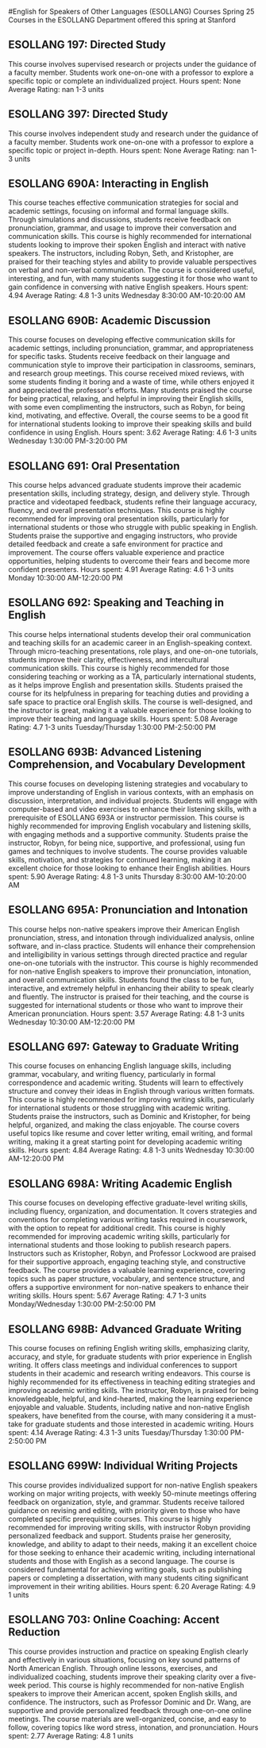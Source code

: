 #English for Speakers of Other Languages (ESOLLANG) Courses Spring 25
Courses in the ESOLLANG Department offered this spring at Stanford
## ESOLLANG 197: Directed Study
This course involves supervised research or projects under the guidance of a faculty member. Students work one-on-one with a professor to explore a specific topic or complete an individualized project.
Hours spent: None
Average Rating: nan
1-3 units
## ESOLLANG 397: Directed Study
This course involves independent study and research under the guidance of a faculty member. Students work one-on-one with a professor to explore a specific topic or project in-depth.
Hours spent: None
Average Rating: nan
1-3 units
## ESOLLANG 690A: Interacting in English
This course teaches effective communication strategies for social and academic settings, focusing on informal and formal language skills. Through simulations and discussions, students receive feedback on pronunciation, grammar, and usage to improve their conversation and communication skills.
This course is highly recommended for international students looking to improve their spoken English and interact with native speakers. The instructors, including Robyn, Seth, and Kristopher, are praised for their teaching styles and ability to provide valuable perspectives on verbal and non-verbal communication. The course is considered useful, interesting, and fun, with many students suggesting it for those who want to gain confidence in conversing with native English speakers.
Hours spent: 4.94
Average Rating: 4.8
1-3 units
Wednesday 8:30:00 AM-10:20:00 AM
## ESOLLANG 690B: Academic Discussion
This course focuses on developing effective communication skills for academic settings, including pronunciation, grammar, and appropriateness for specific tasks. Students receive feedback on their language and communication style to improve their participation in classrooms, seminars, and research group meetings.
This course received mixed reviews, with some students finding it boring and a waste of time, while others enjoyed it and appreciated the professor's efforts. Many students praised the course for being practical, relaxing, and helpful in improving their English skills, with some even complimenting the instructors, such as Robyn, for being kind, motivating, and effective. Overall, the course seems to be a good fit for international students looking to improve their speaking skills and build confidence in using English.
Hours spent: 3.62
Average Rating: 4.6
1-3 units
Wednesday 1:30:00 PM-3:20:00 PM
## ESOLLANG 691: Oral Presentation
This course helps advanced graduate students improve their academic presentation skills, including strategy, design, and delivery style. Through practice and videotaped feedback, students refine their language accuracy, fluency, and overall presentation techniques.
This course is highly recommended for improving oral presentation skills, particularly for international students or those who struggle with public speaking in English. Students praise the supportive and engaging instructors, who provide detailed feedback and create a safe environment for practice and improvement. The course offers valuable experience and practice opportunities, helping students to overcome their fears and become more confident presenters.
Hours spent: 4.91
Average Rating: 4.6
1-3 units
Monday 10:30:00 AM-12:20:00 PM
## ESOLLANG 692: Speaking and Teaching in English
This course helps international students develop their oral communication and teaching skills for an academic career in an English-speaking context. Through micro-teaching presentations, role plays, and one-on-one tutorials, students improve their clarity, effectiveness, and intercultural communication skills.
This course is highly recommended for those considering teaching or working as a TA, particularly international students, as it helps improve English and presentation skills. Students praised the course for its helpfulness in preparing for teaching duties and providing a safe space to practice oral English skills. The course is well-designed, and the instructor is great, making it a valuable experience for those looking to improve their teaching and language skills.
Hours spent: 5.08
Average Rating: 4.7
1-3 units
Tuesday/Thursday 1:30:00 PM-2:50:00 PM
## ESOLLANG 693B: Advanced Listening Comprehension, and Vocabulary Development
This course focuses on developing listening strategies and vocabulary to improve understanding of English in various contexts, with an emphasis on discussion, interpretation, and individual projects. Students will engage with computer-based and video exercises to enhance their listening skills, with a prerequisite of ESOLLANG 693A or instructor permission.
This course is highly recommended for improving English vocabulary and listening skills, with engaging methods and a supportive community. Students praise the instructor, Robyn, for being nice, supportive, and professional, using fun games and techniques to involve students. The course provides valuable skills, motivation, and strategies for continued learning, making it an excellent choice for those looking to enhance their English abilities.
Hours spent: 5.90
Average Rating: 4.8
1-3 units
Thursday 8:30:00 AM-10:20:00 AM
## ESOLLANG 695A: Pronunciation and Intonation
This course helps non-native speakers improve their American English pronunciation, stress, and intonation through individualized analysis, online software, and in-class practice. Students will enhance their comprehension and intelligibility in various settings through directed practice and regular one-on-one tutorials with the instructor.
This course is highly recommended for non-native English speakers to improve their pronunciation, intonation, and overall communication skills. Students found the class to be fun, interactive, and extremely helpful in enhancing their ability to speak clearly and fluently. The instructor is praised for their teaching, and the course is suggested for international students or those who want to improve their American pronunciation.
Hours spent: 3.57
Average Rating: 4.8
1-3 units
Wednesday 10:30:00 AM-12:20:00 PM
## ESOLLANG 697: Gateway to Graduate Writing
This course focuses on enhancing English language skills, including grammar, vocabulary, and writing fluency, particularly in formal correspondence and academic writing. Students will learn to effectively structure and convey their ideas in English through various written formats.
This course is highly recommended for improving writing skills, particularly for international students or those struggling with academic writing. Students praise the instructors, such as Dominic and Kristopher, for being helpful, organized, and making the class enjoyable. The course covers useful topics like resume and cover letter writing, email writing, and formal writing, making it a great starting point for developing academic writing skills.
Hours spent: 4.84
Average Rating: 4.8
1-3 units
Wednesday 10:30:00 AM-12:20:00 PM
## ESOLLANG 698A: Writing Academic English
This course focuses on developing effective graduate-level writing skills, including fluency, organization, and documentation. It covers strategies and conventions for completing various writing tasks required in coursework, with the option to repeat for additional credit.
This course is highly recommended for improving academic writing skills, particularly for international students and those looking to publish research papers. Instructors such as Kristopher, Robyn, and Professor Lockwood are praised for their supportive approach, engaging teaching style, and constructive feedback. The course provides a valuable learning experience, covering topics such as paper structure, vocabulary, and sentence structure, and offers a supportive environment for non-native speakers to enhance their writing skills.
Hours spent: 5.67
Average Rating: 4.7
1-3 units
Monday/Wednesday 1:30:00 PM-2:50:00 PM
## ESOLLANG 698B: Advanced Graduate Writing
This course focuses on refining English writing skills, emphasizing clarity, accuracy, and style, for graduate students with prior experience in English writing. It offers class meetings and individual conferences to support students in their academic and research writing endeavors.
This course is highly recommended for its effectiveness in teaching editing strategies and improving academic writing skills. The instructor, Robyn, is praised for being knowledgeable, helpful, and kind-hearted, making the learning experience enjoyable and valuable. Students, including native and non-native English speakers, have benefited from the course, with many considering it a must-take for graduate students and those interested in academic writing.
Hours spent: 4.14
Average Rating: 4.3
1-3 units
Tuesday/Thursday 1:30:00 PM-2:50:00 PM
## ESOLLANG 699W: Individual Writing Projects
This course provides individualized support for non-native English speakers working on major writing projects, with weekly 50-minute meetings offering feedback on organization, style, and grammar. Students receive tailored guidance on revising and editing, with priority given to those who have completed specific prerequisite courses.
This course is highly recommended for improving writing skills, with instructor Robyn providing personalized feedback and support. Students praise her generosity, knowledge, and ability to adapt to their needs, making it an excellent choice for those seeking to enhance their academic writing, including international students and those with English as a second language. The course is considered fundamental for achieving writing goals, such as publishing papers or completing a dissertation, with many students citing significant improvement in their writing abilities.
Hours spent: 6.20
Average Rating: 4.9
1 units
## ESOLLANG 703: Online Coaching: Accent Reduction
This course provides instruction and practice on speaking English clearly and effectively in various situations, focusing on key sound patterns of North American English. Through online lessons, exercises, and individualized coaching, students improve their speaking clarity over a five-week period.
This course is highly recommended for non-native English speakers to improve their American accent, spoken English skills, and confidence. The instructors, such as Professor Dominic and Dr. Wang, are supportive and provide personalized feedback through one-on-one online meetings. The course materials are well-organized, concise, and easy to follow, covering topics like word stress, intonation, and pronunciation.
Hours spent: 2.77
Average Rating: 4.8
1 units